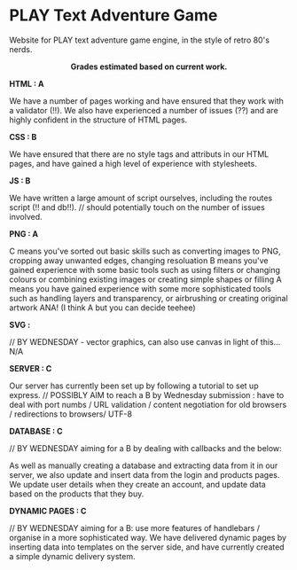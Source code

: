 # PLAY Text Adventure Game

Website for PLAY text adventure game engine, in the style of retro 80's nerds.

<center><b> Grades estimated based on current work. </center></b>

<b> HTML : A </b>

We have a number of pages working and have ensured that they work with a validator (!!). We also have experienced a number of issues (??) and are highly confident in the structure of HTML pages. 

<b> CSS : B </b> 

We have ensured that there are no style tags and attributs in our HTML pages, and have gained a high level of experience with stylesheets. 

<b> JS : B </b>

We have written a large amount of script ourselves, including the routes script (!! and db!!). // should potentially touch on the number of issues involved. 

<b> PNG : A </b>

C means you've sorted out basic skills such as converting images to PNG, cropping away unwanted edges, changing resoluation
B means you've gained experience with some basic tools such as using filters or changing colours or combining existing images or creating simple shapes or filling
A means you have gained experience with some more sophisticated tools such as handling layers and transparency, or airbrushing or creating original artwork
ANA! 
(I think A but you can decide teehee) 

<b> SVG : </b>

// BY WEDNESDAY - vector graphics, can also use canvas in light of this... 
N/A

<b> SERVER : C </b>

Our server has currently been set up by following a tutorial to set up express. 
// POSSIBLY AIM to reach a B by Wednesday submission : have to deal with port numbs / URL validation / content negotiation for old browsers / redirections to browsers/ UTF-8 

<b> DATABASE : C </b> 

// BY WEDNESDAY aiming for a B by dealing with callbacks and the below: 

As well as manually creating a database and extracting data from it in our server, we also update and insert data from the login and products pages. We update user details when they create an account, and update data based on the products that they buy. 


<b> DYNAMIC PAGES : C </b>

// BY WEDNESDAY aiming for a B: use more features of handlebars / organise in a more sophisticated way. 
We have delivered dynamic pages by inserting data into templates on the server side, and have currently created a simple dynamic delivery system. 
